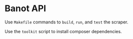 # Banot API

Use `Makefile` commands to `build`, `run`, and `test` the scraper.

Use the `toolkit` script to install composer dependencies.
